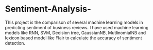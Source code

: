 # Sentiment-Analysis-
This project is the comparison of several machine learning models in predicting sentiment of business reviews. 
I have used machine learning models like RNN, SVM, Decision tree, GaussianNB, MutlinomialNB and lexicon based model like Flair to calculate the accuracy of sentiment detection. 
